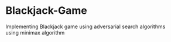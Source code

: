 # Blackjack-Game
Implementing Blackjack game using adversarial search algorithms  
using minimax algorithm
